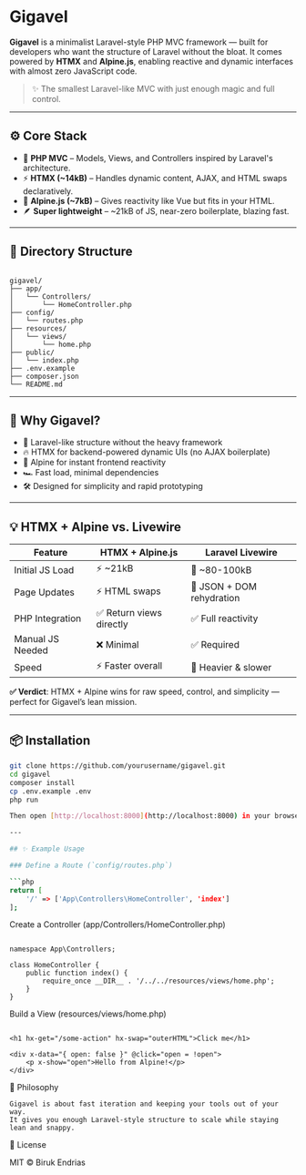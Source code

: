 # Gigavel

**Gigavel** is a minimalist Laravel-style PHP MVC framework — built for developers who want the structure of Laravel without the bloat. It comes powered by **HTMX** and **Alpine.js**, enabling reactive and dynamic interfaces with almost zero JavaScript code.

> ✨ The smallest Laravel-like MVC with just enough magic and full control.

---

## ⚙️ Core Stack

- 🐘 **PHP MVC** – Models, Views, and Controllers inspired by Laravel's architecture.
- ⚡ **HTMX (~14kB)** – Handles dynamic content, AJAX, and HTML swaps declaratively.
- 🔮 **Alpine.js (~7kB)** – Gives reactivity like Vue but fits in your HTML.
- 🪶 **Super lightweight** – ~21kB of JS, near-zero boilerplate, blazing fast.

---

## 📁 Directory Structure

```

gigavel/
├── app/
│   └── Controllers/
│       └── HomeController.php
├── config/
│   └── routes.php
├── resources/
│   └── views/
│       └── home.php
├── public/
│   └── index.php
├── .env.example
├── composer.json
└── README.md

```

---

## 🚀 Why Gigavel?

- 🧠 Laravel-like structure without the heavy framework
- 🔥 HTMX for backend-powered dynamic UIs (no AJAX boilerplate)
- 🧬 Alpine for instant frontend reactivity
- 🏎️ Fast load, minimal dependencies
- 🛠️ Designed for simplicity and rapid prototyping

---

## 💡 HTMX + Alpine vs. Livewire

| Feature              | HTMX + Alpine.js        | Laravel Livewire          |
|----------------------|-------------------------|----------------------------|
| Initial JS Load      | ⚡ ~21kB                 | 🐘 ~80-100kB               |
| Page Updates         | ⚡ HTML swaps            | 🐢 JSON + DOM rehydration |
| PHP Integration      | ✅ Return views directly | ✅ Full reactivity         |
| Manual JS Needed     | ❌ Minimal               | ✅ Required                |
| Speed                | ⚡ Faster overall        | 🐢 Heavier & slower        |

**✅ Verdict**: HTMX + Alpine wins for raw speed, control, and simplicity — perfect for Gigavel’s lean mission.

---

## 📦 Installation

```bash
git clone https://github.com/yourusername/gigavel.git
cd gigavel
composer install
cp .env.example .env
php run

Then open [http://localhost:8000](http://localhost:8000) in your browser.

---

## ✨ Example Usage

### Define a Route (`config/routes.php`)

```php
return [
    '/' => ['App\Controllers\HomeController', 'index']
];
```


Create a Controller (app/Controllers/HomeController.php)

```

namespace App\Controllers;

class HomeController {
    public function index() {
        require_once __DIR__ . '/../../resources/views/home.php';
    }
}

```

Build a View (resources/views/home.php)

```

<h1 hx-get="/some-action" hx-swap="outerHTML">Click me</h1>

<div x-data="{ open: false }" @click="open = !open">
    <p x-show="open">Hello from Alpine!</p>
</div>
```


🧪 Philosophy

    Gigavel is about fast iteration and keeping your tools out of your way.
    It gives you enough Laravel-style structure to scale while staying lean and snappy.

📜 License

MIT © Biruk Endrias







